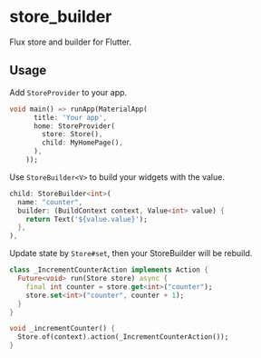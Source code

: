 # store_builder

Flux store and builder for Flutter.

## Usage

Add `StoreProvider` to your app.

```dart
void main() => runApp(MaterialApp(
      title: 'Your app',
      home: StoreProvider(
        store: Store(),
        child: MyHomePage(),
      ),
    ));
```

Use `StoreBuilder<V>` to build your widgets with the value.

```dart
child: StoreBuilder<int>(
  name: "counter",
  builder: (BuildContext context, Value<int> value) {
    return Text('${value.value}');
  },
),
```

Update state by `Store#set`, then your StoreBuilder will be rebuild.

```dart
class _IncrementCounterAction implements Action {
  Future<void> run(Store store) async {
    final int counter = store.get<int>("counter");
    store.set<int>("counter", counter + 1);
  }
}
```

```dart
void _incrementCounter() {
  Store.of(context).action(_IncrementCounterAction());
}
```
